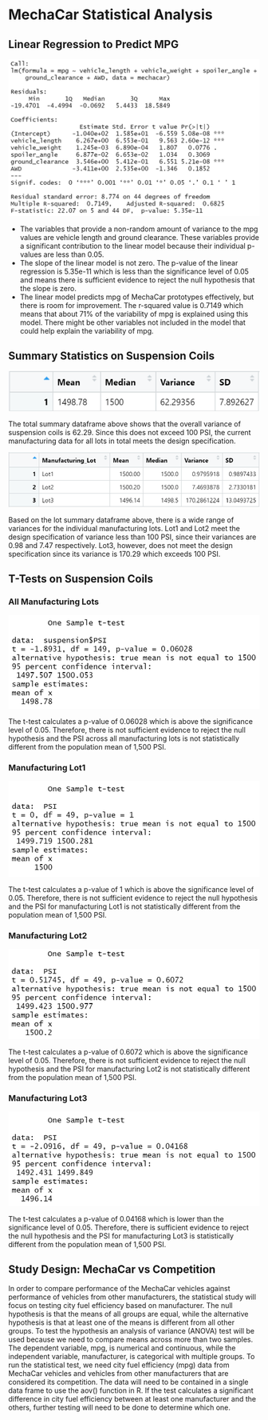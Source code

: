 # MechaCar Statistical Analysis

## Linear Regression to Predict MPG

![linear_regression](images/linear_regression.png)

- The variables that provide a non-random amount of variance to the mpg values are vehicle length and ground clearance. These variables provide a significant contribution to the linear model because their individual p-values are less than 0.05.
- The slope of the linear model is not zero. The p-value of the linear regression is 5.35e-11 which is less than the significance level of 0.05 and means there is sufficient evidence to reject the null hypothesis that the slope is zero.
- The linear model predicts mpg of MechaCar prototypes effectively, but there is room for improvement. The r-squared value is 0.7149 which means that about 71% of the variability of mpg is explained using this model. There might be other variables not included in the model that could help explain the variability of mpg.

## Summary Statistics on Suspension Coils

![total_summary](images/total_summary.png)

The total summary dataframe above shows that the overall variance of suspension coils is 62.29. Since this does not exceed 100 PSI, the current manufacturing data for all lots in total meets the design specification. 

![lot_summary](images/lot_summary.png)

Based on the lot summary dataframe above, there is a wide range of variances for the individual manufacturing lots. Lot1 and Lot2 meet the design specification of variance less than 100 PSI, since their variances are 0.98 and 7.47 respectively. Lot3, however, does not meet the design specification since its variance is 170.29 which exceeds 100 PSI.

## T-Tests on Suspension Coils

### All Manufacturing Lots

![t-test_all_lots](images/t-test_all_lots.png)

The t-test calculates a p-value of 0.06028 which is above the significance level of 0.05. Therefore, there is not sufficient evidence to reject the null hypothesis and the PSI across all manufacturing lots is not statistically different from the population mean of 1,500 PSI.

### Manufacturing Lot1

![t-test_lot1](images/t-test_lot1.png)

The t-test calculates a p-value of 1 which is above the significance level of 0.05. Therefore, there is not sufficient evidence to reject the null hypothesis and the PSI for manufacturing Lot1 is not statistically different from the population mean of 1,500 PSI.

### Manufacturing Lot2

![t-test_lot2](images/t-test_lot2.png)

The t-test calculates a p-value of 0.6072 which is above the significance level of 0.05. Therefore, there is not sufficient evidence to reject the null hypothesis and the PSI for manufacturing Lot2 is not statistically different from the population mean of 1,500 PSI.

### Manufacturing Lot3

![t-test_lot3](images/t-test_lot3.png)

The t-test calculates a p-value of 0.04168 which is lower than the significance level of 0.05. Therefore, there is sufficient evidence to reject the null hypothesis and the PSI for manufacturing Lot3 is statistically different from the population mean of 1,500 PSI.

## Study Design: MechaCar vs Competition

In order to compare performance of the MechaCar vehicles against performance of vehicles from other manufacturers, the statistical study will focus on testing city fuel efficiency based on manufacturer. The null hypothesis is that the means of all groups are equal, while the alternative hypothesis is that at least one of the means is different from all other groups. To test the hypothesis an analysis of variance (ANOVA) test will be used because we need to compare means across more than two samples. The dependent variable, mpg, is numerical and continuous, while the independent variable, manufacturer, is categorical with multiple groups. To run the statistical test, we need city fuel efficiency (mpg) data from MechaCar vehicles and vehicles from other manufacturers that are considered its competition. The data will need to be contained in a single data frame to use the aov() function in R. If the test calculates a significant difference in city fuel efficiency between at least one manufacturer and the others, further testing will need to be done to determine which one.
